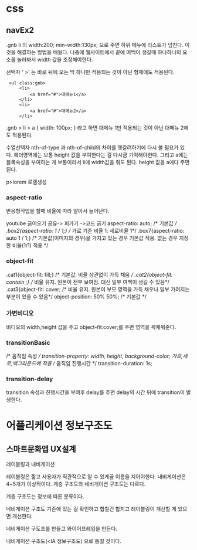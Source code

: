 ﻿# css

## navEx2

.gnb li 의 width:200; min-width:130px; 으로 주면 하위 메뉴에 리스트가 넘친다.
이것을 해결하는 방법을 배웠다.
나중에 웹사이트에서 끝에 여백이 생길때 하나하나의 요소를 눌러봐서 width
값을 조정해야한다.

선택자 ' >'  는 바로 뒤에 오는 딱 하나만 적용되는 것이 아닌 형제에도 적용된다.

	 <ul class:gnb>
		 <li>
			 <a href="#">대메뉴1</a>
		 </li>
		 <li>
			 <a href="#">대메뉴2</a>
		 </li>
 
 
 .gnb > li > a {
	 width: 100px;
	 } 
	 라고 하면 대메뉴 1만 적용되는 것이 아닌 대메뉴 2에도 적용된다.

수열선택자 nth-of-type 과 nth-of-child의 차이를 헷갈려하기에 다시 볼 필요가
있다.
헤더영역에는 보통 height 값을 부여한다는 걸 다시금 기억해야한다.
그리고 a에는 블록속성을 부여하는 게 보통이라서 li에 width값을 줘도 된다.
height 값을 a에다 주면 된다.

p>lorem  로렘생성

### aspect-ratio

반응형작업을 할때 비율에 따라 알아서 늘어난다.

youtube 긁어오기 공유-> 퍼가기 ->코드 긁기
aspect-ratio: auto; /* 기본값 */
.box2{aspect-ratio: 1 / 1;} /* 가로 기준 비율 1: 세로비율 1*/
.box7{aspect-ratio: auto  1 / 1;} /* 기본값(이미지의 경우)을 가지고 있는 경우 기본값 적용. 없는 경우 지정한 비율(1/1) 적용 */


### object-fit
.cat1{object-fit: fill;} /* 기본값. 비율 상관없이 가득 채움 */
.cat2{object-fit: contain ;} /* 비율 유지. 원본이 전부 보여짐. 대신 일부 여백이 생길 수 있음*/
.cat3{object-fit: cover; /* 비율 유지. 원본이 부모 영역을 가득 채우나 일부 가려지는 부분이 있을 수 있음*/
object-position: 50%  50%; /* 기본값 */

### 가변비디오

비디오의 width,height 값을 주고 object-fit:cover;를 주면 영역을 꽉채워준다.

### transitionBasic


/* 움직임 속성 */
transition-property: width, height, background-color; 가로,세로,백그라운드에 적용
/* 움직임 진행시간 */
transition-duration: 1s;

### transition-delay
transition 속성과 진행시간을 부여후 delay를 주면 delay의 시간 뒤에 transition이 발생한다.


# 어플리케이션 정보구조도

## 스마트문화앱 UX설계

레이블링과 내비게이션

레이블링은 짧고 사용자가 직관적으로 알 수 있게끔 이름을 지어야한다.
내비게이션은 4~5개가 이상적이다.
계층 구조도와 네비게이션 구조도는 다르다.

계층 구조도는 정보에 따른 분류이다.

네비게이션 구조도 기존에 있는 걸 확인하고 합칠건 합치고
레이블링이 개선할 게 있으면 개선한다.

네비게이션 구도조를 만들고 와이어프레임을 만든다.

내비게이션 구조도(<IA 정보구조도) 으로 퉁칠 것이다.

